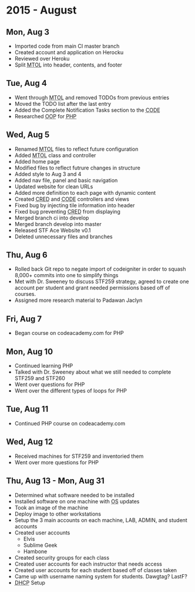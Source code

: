 # 2015 - August

## Mon, Aug 3

*   Imported code from main CI master branch
*   Created account and application on Herocku
*   Reviewed over Heroku
*   Split <abbr title="Master Turnover Log">MTOL</abbr> into header, contents, and footer

## Tue, Aug 4

*   Went through <abbr title="Master Turnover Log">MTOL</abbr> and removed TODOs from previous entries
*   Moved the TODO list after the last entry
*   Added the Complete Notification Tasks section to the <abbr title="COMSC Documentation">CODE</abbr>
*   Researched <abbr title="Object Oriented Programming">OOP</abbr> for <abbr title="Hypertext Preprocessor">PHP</abbr>

## Wed, Aug 5

*   Renamed <abbr title="Master Turnover Log">MTOL</abbr> files to reflect future configuration
*   Added <abbr title="Master Turnover Log">MTOL</abbr> class and controller
*   Added home page
*   Modified files to reflect futrure changes in structure
*   Added style to Aug 3 and 4
*   Added nav file, panel and basic navigation
*   Updated website for clean URLs
*   Added more definition to each page with dynamic content
*   Created <abbr title="Comprehensive Research Document">CRED</abbr> and <abbr title="COMSC Documentation">CODE</abbr> controllers and views
*   Fixed bug by injecting tile information into header
*   Fixed bug preventing <abbr title="Comprehensive Research Document">CRED</abbr> from displaying
*   Merged branch ci into develop
*   Merged branch develop into master
*   Released STF Ace Website v0.1
*   Deleted unnecessary files and branches

## Thu, Aug 6

*   Rolled back Git repo to negate import of codeigniter in order to squash 8,000+ commits into one to simplify things
*   Met with Dr. Sweeney to discuss STF259 strategy, agreed to create one account per student and grant needed permissions based off of courses.
*   Assigned more research material to Padawan Jaclyn

## Fri, Aug 7

*   Began course on codeacademy.com for PHP

## Mon, Aug 10

*   Continued learning PHP
*   Talked with Dr. Sweeney about what we still needed to complete STF259 and STF260
*   Went over questions for PHP
*   Went over the different types of loops for PHP

## Tue, Aug 11

*   Continued PHP course on codeacademy.com

## Wed, Aug 12

*   Received machines for STF259 and inventoried them
*   Went over more questions for PHP

## Thu, Aug 13 - Mon, Aug 31

*   Determined what software needed to be installed
*   Installed software on one machine with <abbr title="Operating System">OS</abbr> updates
*   Took an image of the machine
*   Deploy image to other workstations
*   Setup the 3 main accounts on each machine, LAB, ADMIN, and student accounts
*   Created user accounts
    *   Elvis
    *   Sublime Geek
    *   Hambone
*   Created security groups for each class
*   Created user accounts for each instructor that needs access
*   Created user accounts for each student based off of classes taken
*   Came up with username naming system for students. Dawgtag? LastF?
*   <abbr title="Dynamic Host Configuration Protocol">DHCP</abbr> Setup